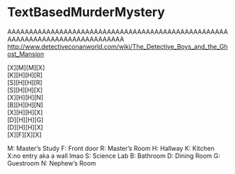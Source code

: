 # TextBasedMurderMystery
AAAAAAAAAAAAAAAAAAAAAAAAAAAAAAAAAAAAAAAAAAAAAAAAAAAAAAAAAAAAAAAAAAAAAAAAAAAAAA
http://www.detectiveconanworld.com/wiki/The_Detective_Boys_and_the_Ghost_Mansion


[X][M][M][X]                                                                                                                  
[K][H][H][R]                                                                                                                    
[S][H][H][R]                                                                                                          
[S][H][H][X]                                                                                                    
[X][H][H][N]                                                                                      
[B][H][H][N]                                                                                                                             
[X][H][H][X]                                                                                                      
[D][H][H][G]                                                                                                            
[D][H][H][X]                                                                                                                            
[X][F][X][X]                                                                                                

M: Master’s Study							F: Front door
R: Master’s Room							H: Hallway
K: Kitchen						        X:no entry aka a wall lmao
S: Science Lab
B: Bathroom
D: Dining Room
G: Guestroom
N: Nephew’s Room
